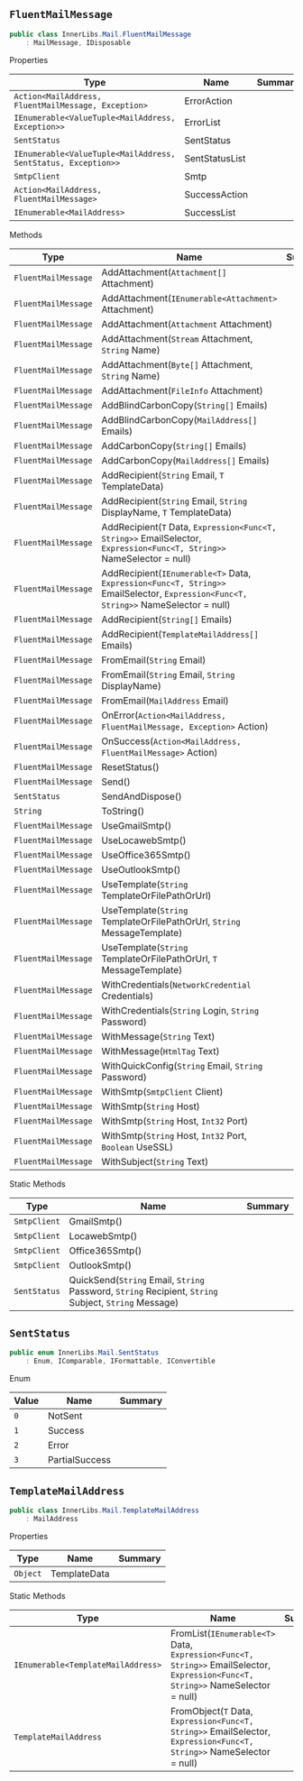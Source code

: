 ## `FluentMailMessage`

```csharp
public class InnerLibs.Mail.FluentMailMessage
    : MailMessage, IDisposable

```

Properties

| Type | Name | Summary | 
| --- | --- | --- | 
| `Action<MailAddress, FluentMailMessage, Exception>` | ErrorAction |  | 
| `IEnumerable<ValueTuple<MailAddress, Exception>>` | ErrorList |  | 
| `SentStatus` | SentStatus |  | 
| `IEnumerable<ValueTuple<MailAddress, SentStatus, Exception>>` | SentStatusList |  | 
| `SmtpClient` | Smtp |  | 
| `Action<MailAddress, FluentMailMessage>` | SuccessAction |  | 
| `IEnumerable<MailAddress>` | SuccessList |  | 


Methods

| Type | Name | Summary | 
| --- | --- | --- | 
| `FluentMailMessage` | AddAttachment(`Attachment[]` Attachment) |  | 
| `FluentMailMessage` | AddAttachment(`IEnumerable<Attachment>` Attachment) |  | 
| `FluentMailMessage` | AddAttachment(`Attachment` Attachment) |  | 
| `FluentMailMessage` | AddAttachment(`Stream` Attachment, `String` Name) |  | 
| `FluentMailMessage` | AddAttachment(`Byte[]` Attachment, `String` Name) |  | 
| `FluentMailMessage` | AddAttachment(`FileInfo` Attachment) |  | 
| `FluentMailMessage` | AddBlindCarbonCopy(`String[]` Emails) |  | 
| `FluentMailMessage` | AddBlindCarbonCopy(`MailAddress[]` Emails) |  | 
| `FluentMailMessage` | AddCarbonCopy(`String[]` Emails) |  | 
| `FluentMailMessage` | AddCarbonCopy(`MailAddress[]` Emails) |  | 
| `FluentMailMessage` | AddRecipient(`String` Email, `T` TemplateData) |  | 
| `FluentMailMessage` | AddRecipient(`String` Email, `String` DisplayName, `T` TemplateData) |  | 
| `FluentMailMessage` | AddRecipient(`T` Data, `Expression<Func<T, String>>` EmailSelector, `Expression<Func<T, String>>` NameSelector = null) |  | 
| `FluentMailMessage` | AddRecipient(`IEnumerable<T>` Data, `Expression<Func<T, String>>` EmailSelector, `Expression<Func<T, String>>` NameSelector = null) |  | 
| `FluentMailMessage` | AddRecipient(`String[]` Emails) |  | 
| `FluentMailMessage` | AddRecipient(`TemplateMailAddress[]` Emails) |  | 
| `FluentMailMessage` | FromEmail(`String` Email) |  | 
| `FluentMailMessage` | FromEmail(`String` Email, `String` DisplayName) |  | 
| `FluentMailMessage` | FromEmail(`MailAddress` Email) |  | 
| `FluentMailMessage` | OnError(`Action<MailAddress, FluentMailMessage, Exception>` Action) |  | 
| `FluentMailMessage` | OnSuccess(`Action<MailAddress, FluentMailMessage>` Action) |  | 
| `FluentMailMessage` | ResetStatus() |  | 
| `FluentMailMessage` | Send() |  | 
| `SentStatus` | SendAndDispose() |  | 
| `String` | ToString() |  | 
| `FluentMailMessage` | UseGmailSmtp() |  | 
| `FluentMailMessage` | UseLocawebSmtp() |  | 
| `FluentMailMessage` | UseOffice365Smtp() |  | 
| `FluentMailMessage` | UseOutlookSmtp() |  | 
| `FluentMailMessage` | UseTemplate(`String` TemplateOrFilePathOrUrl) |  | 
| `FluentMailMessage` | UseTemplate(`String` TemplateOrFilePathOrUrl, `String` MessageTemplate) |  | 
| `FluentMailMessage` | UseTemplate(`String` TemplateOrFilePathOrUrl, `T` MessageTemplate) |  | 
| `FluentMailMessage` | WithCredentials(`NetworkCredential` Credentials) |  | 
| `FluentMailMessage` | WithCredentials(`String` Login, `String` Password) |  | 
| `FluentMailMessage` | WithMessage(`String` Text) |  | 
| `FluentMailMessage` | WithMessage(`HtmlTag` Text) |  | 
| `FluentMailMessage` | WithQuickConfig(`String` Email, `String` Password) |  | 
| `FluentMailMessage` | WithSmtp(`SmtpClient` Client) |  | 
| `FluentMailMessage` | WithSmtp(`String` Host) |  | 
| `FluentMailMessage` | WithSmtp(`String` Host, `Int32` Port) |  | 
| `FluentMailMessage` | WithSmtp(`String` Host, `Int32` Port, `Boolean` UseSSL) |  | 
| `FluentMailMessage` | WithSubject(`String` Text) |  | 


Static Methods

| Type | Name | Summary | 
| --- | --- | --- | 
| `SmtpClient` | GmailSmtp() |  | 
| `SmtpClient` | LocawebSmtp() |  | 
| `SmtpClient` | Office365Smtp() |  | 
| `SmtpClient` | OutlookSmtp() |  | 
| `SentStatus` | QuickSend(`String` Email, `String` Password, `String` Recipient, `String` Subject, `String` Message) |  | 


## `SentStatus`

```csharp
public enum InnerLibs.Mail.SentStatus
    : Enum, IComparable, IFormattable, IConvertible

```

Enum

| Value | Name | Summary | 
| --- | --- | --- | 
| `0` | NotSent |  | 
| `1` | Success |  | 
| `2` | Error |  | 
| `3` | PartialSuccess |  | 


## `TemplateMailAddress`

```csharp
public class InnerLibs.Mail.TemplateMailAddress
    : MailAddress

```

Properties

| Type | Name | Summary | 
| --- | --- | --- | 
| `Object` | TemplateData |  | 


Static Methods

| Type | Name | Summary | 
| --- | --- | --- | 
| `IEnumerable<TemplateMailAddress>` | FromList(`IEnumerable<T>` Data, `Expression<Func<T, String>>` EmailSelector, `Expression<Func<T, String>>` NameSelector = null) |  | 
| `TemplateMailAddress` | FromObject(`T` Data, `Expression<Func<T, String>>` EmailSelector, `Expression<Func<T, String>>` NameSelector = null) |  | 


